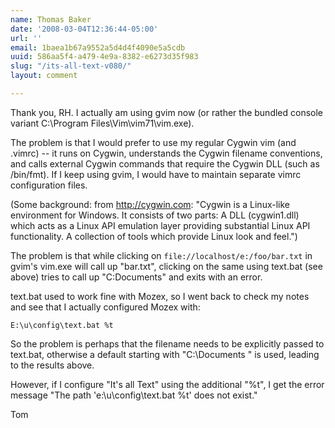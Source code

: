 ```yaml
---
name: Thomas Baker
date: '2008-03-04T12:36:44-05:00'
url: ''
email: 1baea1b67a9552a5d4d4f4090e5a5cdb
uuid: 586aa5f4-a479-4e9a-8382-e6273d35f983
slug: "/its-all-text-v080/"
layout: comment

---
```


Thank you, RH.  I actually am using gvim now (or rather the 
bundled console variant C:\Program Files\Vim\vim71\vim.exe).

The problem is that I would prefer to use my regular Cygwin vim 
(and .vimrc) -- it runs on Cygwin, understands the Cygwin filename 
conventions, and calls external Cygwin commands that require the 
Cygwin DLL (such as /bin/fmt).  If I keep using gvim, I would have 
to maintain separate vimrc configuration files.

(Some background: from http://cygwin.com:
"Cygwin is a Linux-like environment for Windows. 
It consists of two parts: A DLL (cygwin1.dll) which acts as a 
Linux API emulation layer providing substantial Linux API functionality.
A collection of tools which provide Linux look and feel.")

The problem is that while clicking on <code>file://localhost/e:/foo/bar.txt</code>
in gvim's vim.exe will call up "bar.txt", clicking on the same using text.bat (see 
above) tries to call up "C:Documents" and exits with an error.  

text.bat used to work fine with Mozex, so I went back to check my
notes and see that I actually configured Mozex with:

    E:\u\config\text.bat %t

So the problem is perhaps that the filename needs to be explicitly
passed to text.bat, otherwise a default starting with "C:\Documents "
is used, leading to the results above.

However, if I configure "It's all Text" using the additional "%t", I 
get the error message "The path 'e:\u\config\text.bat %t' does not 
exist."

Tom
